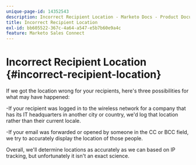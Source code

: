 ```yaml
---
unique-page-id: 14352543
description: Incorrect Recipient Location - Marketo Docs - Product Documentation
title: Incorrect Recipient Location
exl-id: bb605522-367c-4a64-a547-e5b7b60e9a4c
feature: Marketo Sales Connect
---
```

# Incorrect Recipient Location {#incorrect-recipient-location}

If we got the location wrong for your recipients, here's three possibilities for what may have happened:

-If your recipient was logged in to the wireless network for a company that has its IT headquarters in another city or country, we'd log that location rather than their current locale.

-If your email was forwarded or opened by someone in the CC or BCC field, we try to accurately display the location of those people.

Overall, we'll determine locations as accurately as we can based on IP tracking, but unfortunately it isn't an exact science.
